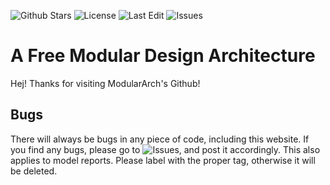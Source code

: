 ![Github Stars](https://img.shields.io/github/stars/part-avocado/modular-arch.github.io?style=flat)
![License](https://img.shields.io/github/license/part-avocado/modular-arch.github.io)
![Last Edit](https://img.shields.io/github/last-commit/part-avocado/modular-arch.github.io)
![Issues](https://img.shields.io/github/issues/part-avocado/modular-arch.github.io)

# A Free Modular Design Architecture
Hej! Thanks for visiting ModularArch's Github!

## Bugs
There will always be bugs in any piece of code, including this website. If you find any bugs, please go to ![Issues](https://github.com/part-avocado/modular-arch.github.io/issues), and post it accordingly. This also applies to model reports. Please label with the proper tag, otherwise it will be deleted.
